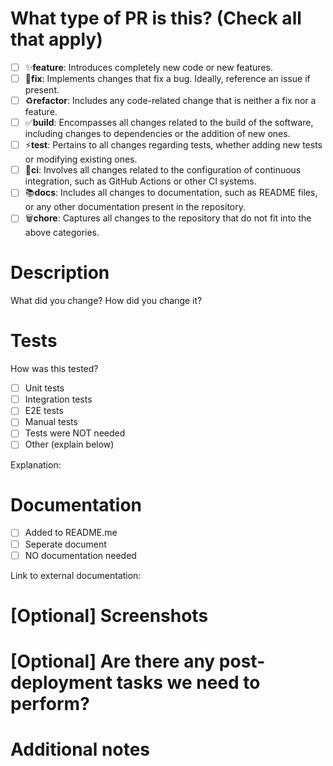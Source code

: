 # What type of PR is this? (Check all that apply)

- [ ] ✨**feature**: Introduces completely new code or new features.
- [ ] 🐛**fix**: Implements changes that fix a bug. Ideally, reference an issue if present.
- [ ] ♻️**refactor**: Includes any code-related change that is neither a fix nor a feature.
- [ ] ✅**build**: Encompasses all changes related to the build of the software, including changes to dependencies or the addition of new ones.
- [ ] ⚡️**test**: Pertains to all changes regarding tests, whether adding new tests or modifying existing ones.
- [ ] 🚰**ci**: Involves all changes related to the configuration of continuous integration, such as GitHub Actions or other CI systems.
- [ ] 📚**docs**: Includes all changes to documentation, such as README files, or any other documentation present in the repository.
- [ ] 🗑️**chore**: Captures all changes to the repository that do not fit into the above categories.

# Description

What did you change? How did you change it?

# Tests

How was this tested?

- [ ] Unit tests
- [ ] Integration tests
- [ ] E2E tests
- [ ] Manual tests
- [ ] Tests were NOT needed
- [ ] Other (explain below)

Explanation:

# Documentation

- [ ] Added to README.me
- [ ] Seperate document
- [ ] NO documentation needed

Link to external documentation:

# [Optional] Screenshots

# [Optional] Are there any post-deployment tasks we need to perform?

# Additional notes

